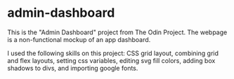 # admin-dashboard

This is the "Admin Dashboard" project from The Odin Project. The webpage is a non-functional mockup of an app dashboard.

I used the following skills on this project: CSS grid layout, combining grid and flex layouts, setting css variables, editing svg fill colors, adding box shadows to divs, and importing google fonts.